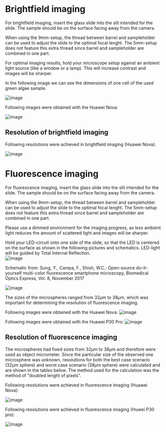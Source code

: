 # Brightfield imaging

For brightfield imaging, insert the glass slide into the slit intended for the slide. 
The sample should be on the surface facing away from the camera. 

When using the 9mm-setup, the thread between barrel and sampleholder can be used to adjust the slide to the optimal focal lenght. 
The 5mm-setup does not feature this extra thread since barrel and sampleholder are combined in one part. 

For optimal imaging results, hold your microscope setup against an ambient light source (like a window or a lamp). This will increase contrast and images will be sharper.

In the following image we can see the dimensions of one cell of the used green algae sample. 

![image](https://user-images.githubusercontent.com/58549149/114869228-09184300-9df7-11eb-9cd6-09965be48e54.png)


Following images were obtained with the Huawei Nova:

![image](https://user-images.githubusercontent.com/58549170/111808656-802fe980-88d4-11eb-8fb1-70a97a143acb.png)



## Resolution of brightfield imaging

Following resolutions were achieved in brightfield imaging (Huawei Nova):

![image](https://user-images.githubusercontent.com/58549170/114857230-54772500-9de8-11eb-98d3-2ee54002f80e.png)





# Fluorescence imaging

For fluorescence imaging, insert the glass slide into the slit intended for the slide. 
The sample should be on the surface facing away from the camera. 

When using the 9mm-setup, the thread between barrel and sampleholder can be used to adjust the slide to the optimal focal lenght. 
The 5mm-setup does not feature this extra thread since barrel and sampleholder are combined in one part. 

Please use a dimmed environment for the imaging progress, as less ambient light reduces the amount of scattered light and images will be sharper.

Hold your LED-circuit onto one side of the slide, so that the LED is centered on the surface as shown in the following pictures and schematics. LED-light will be guided by Total Internal Reflection.  
![image](https://user-images.githubusercontent.com/58549170/111811531-6b088a00-88d7-11eb-9411-250b065bc76b.png)

Schematic from: Sung, Y., Campa, F., Shish, W.C.: Open-source do-it-yourself multi-color fluorescence smartphone microscopy, Biomedical Optics Express, Vol. 8, November 2017

![image](https://user-images.githubusercontent.com/58549170/111810841-bb331c80-88d6-11eb-9e74-58b2c9f9c7bf.png)

The sizes of the microspheres ranged from 32µm to 38µm, which was important for determining the resolution of fluorescence imaging.

Following images were obtained with the Huawei Nova:
![image](https://user-images.githubusercontent.com/58549170/111811835-c5a1e600-88d7-11eb-8dc1-f20176f3e3fc.png)


Following images were obtained with the Huawei P30 Pro:
![image](https://user-images.githubusercontent.com/58549170/111812108-0e599f00-88d8-11eb-843b-f761433af32b.png)

## Resolution of fluorescence imaging

The microspheres had fixed sizes from 32µm to 38µm and therefore were used as object micrometer. Since the particular size of the observed one microsphere was unknown, resolutions for both the best case scenario (32µm sphere) and worst case scenario (38µm sphere) were calculated and are shown in the tables below.
The method used for the calculation was the method of "doubled lenght of pixels".

Following resolutions were achieved in fluorescence imaging (Huawei Nova):

![image](https://user-images.githubusercontent.com/58549170/114858916-5b9f3280-9dea-11eb-8f40-d72e52fcf60b.png)

Following resolutions were achieved in fluorescence imaging (Huwei P30 pro):

![image](https://user-images.githubusercontent.com/58549170/114859296-d700e400-9dea-11eb-80b4-aef39c4a18fe.png)

